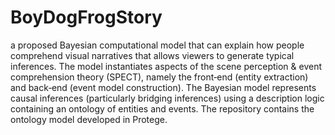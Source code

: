 # BoyDogFrogStory


a proposed Bayesian computational model that can explain how people comprehend visual narratives that allows viewers to generate typical inferences. The model instantiates aspects of the scene perception & event comprehension theory (SPECT), namely the front‐end (entity extraction) and back‐end (event model construction). The Bayesian model represents causal inferences (particularly bridging inferences) using a description logic containing an ontology of entities and events.  The repository contains the ontology model developed in Protege.
